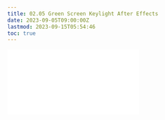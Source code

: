 ```yaml
---
title: 02.05 Green Screen Keylight After Effects
date: 2023-09-05T09:00:00Z
lastmod: 2023-09-15T05:54:46
toc: true
---
```


![Link to included file content](../../../../video/after-effects/green-screen-key-with-keylight-in-after-effects.md)
